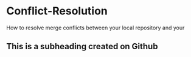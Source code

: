# Conflict-Resolution

How to resolve merge conflicts between your local repository and your

## This is a subheading created on Github
